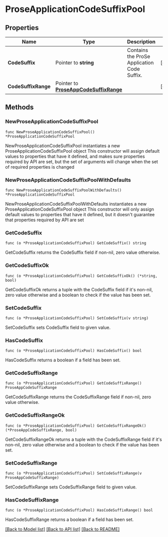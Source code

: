 # ProseApplicationCodeSuffixPool

## Properties

Name | Type | Description | Notes
------------ | ------------- | ------------- | -------------
**CodeSuffix** | Pointer to **string** | Contains the ProSe Application Code Suffix. | [optional] 
**CodeSuffixRange** | Pointer to [**ProseAppCodeSuffixRange**](ProseAppCodeSuffixRange.md) |  | [optional] 

## Methods

### NewProseApplicationCodeSuffixPool

`func NewProseApplicationCodeSuffixPool() *ProseApplicationCodeSuffixPool`

NewProseApplicationCodeSuffixPool instantiates a new ProseApplicationCodeSuffixPool object
This constructor will assign default values to properties that have it defined,
and makes sure properties required by API are set, but the set of arguments
will change when the set of required properties is changed

### NewProseApplicationCodeSuffixPoolWithDefaults

`func NewProseApplicationCodeSuffixPoolWithDefaults() *ProseApplicationCodeSuffixPool`

NewProseApplicationCodeSuffixPoolWithDefaults instantiates a new ProseApplicationCodeSuffixPool object
This constructor will only assign default values to properties that have it defined,
but it doesn't guarantee that properties required by API are set

### GetCodeSuffix

`func (o *ProseApplicationCodeSuffixPool) GetCodeSuffix() string`

GetCodeSuffix returns the CodeSuffix field if non-nil, zero value otherwise.

### GetCodeSuffixOk

`func (o *ProseApplicationCodeSuffixPool) GetCodeSuffixOk() (*string, bool)`

GetCodeSuffixOk returns a tuple with the CodeSuffix field if it's non-nil, zero value otherwise
and a boolean to check if the value has been set.

### SetCodeSuffix

`func (o *ProseApplicationCodeSuffixPool) SetCodeSuffix(v string)`

SetCodeSuffix sets CodeSuffix field to given value.

### HasCodeSuffix

`func (o *ProseApplicationCodeSuffixPool) HasCodeSuffix() bool`

HasCodeSuffix returns a boolean if a field has been set.

### GetCodeSuffixRange

`func (o *ProseApplicationCodeSuffixPool) GetCodeSuffixRange() ProseAppCodeSuffixRange`

GetCodeSuffixRange returns the CodeSuffixRange field if non-nil, zero value otherwise.

### GetCodeSuffixRangeOk

`func (o *ProseApplicationCodeSuffixPool) GetCodeSuffixRangeOk() (*ProseAppCodeSuffixRange, bool)`

GetCodeSuffixRangeOk returns a tuple with the CodeSuffixRange field if it's non-nil, zero value otherwise
and a boolean to check if the value has been set.

### SetCodeSuffixRange

`func (o *ProseApplicationCodeSuffixPool) SetCodeSuffixRange(v ProseAppCodeSuffixRange)`

SetCodeSuffixRange sets CodeSuffixRange field to given value.

### HasCodeSuffixRange

`func (o *ProseApplicationCodeSuffixPool) HasCodeSuffixRange() bool`

HasCodeSuffixRange returns a boolean if a field has been set.


[[Back to Model list]](../README.md#documentation-for-models) [[Back to API list]](../README.md#documentation-for-api-endpoints) [[Back to README]](../README.md)


